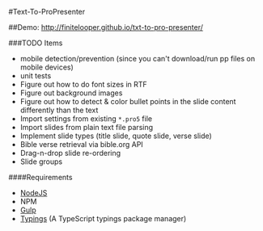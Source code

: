 #Text-To-ProPresenter

##Demo: http://finitelooper.github.io/txt-to-pro-presenter/

###TODO Items

 * mobile detection/prevention (since you can't download/run pp files on mobile devices)
 * unit tests
 * Figure out how to do font sizes in RTF
 * Figure out background images
 * Figure out how to detect & color bullet points in the slide content differently than the text
 * Import settings from existing `*.pro5` file
 * Import slides from plain text file parsing
 * Implement slide types (title slide, quote slide, verse slide)
 * Bible verse retrieval via bible.org API
 * Drag-n-drop slide re-ordering
 * Slide groups

####Requirements

* [NodeJS](https://nodejs.org/en/)
* NPM
* [Gulp](http://gulpjs.com/)
* [Typings](https://github.com/typings/typings) (A TypeScript typings package manager)
